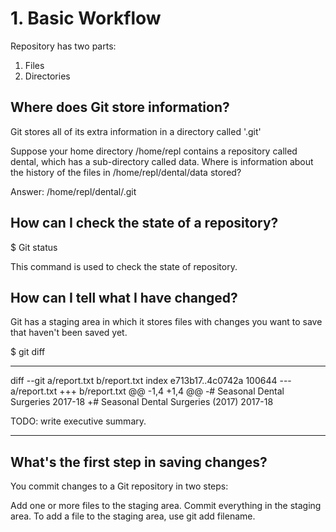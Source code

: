 # 1. Basic Workflow

Repository has two parts:
1. Files
2. Directories

## Where does Git store information?

Git stores all of its extra information in a directory called '.git'

Suppose your home directory /home/repl contains a repository called dental, which has a sub-directory called data. Where is information about the history of the files in /home/repl/dental/data stored?

Answer: /home/repl/dental/.git



## How can I check the state of a repository?

$ Git status 

This command is used to check the state of repository. 

## How can I tell what I have changed?

Git has a staging area in which it stores files with changes you want to save that haven't been saved yet. 

$ git diff

----------------------------------------
diff --git a/report.txt b/report.txt
index e713b17..4c0742a 100644
--- a/report.txt
+++ b/report.txt
@@ -1,4 +1,4 @@
-# Seasonal Dental Surgeries 2017-18
+# Seasonal Dental Surgeries (2017) 2017-18

 TODO: write executive summary.

--------------------------------------

## What's the first step in saving changes?


You commit changes to a Git repository in two steps:

Add one or more files to the staging area.
Commit everything in the staging area.
To add a file to the staging area, use git add filename.
